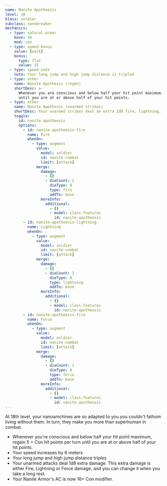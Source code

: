 ```yaml
---
name: Nanite Apotheosis
level: 18
klass: soldier
subclass: nanobreaker
mechanics:
  - type: natural-armor
    base: 16
    mod: con
  - type: speed-bonus
    value: [walk]
    bonus:
      type: flat
      value: 15
  - type: speed-note
    note: Your long jump and high jump distance is tripled
  - type: other
    name: Nanite Apothesis (regen)
    shortDesc: >-
      Whenever you are conscious and below half your hit point maximum, regain {{ 5 + conMod }} hit points per turn
      until you are at or above half of your hit points.
  - type: other
    name: Nanite Apothesis (unarmed strikes)
    shortDesc: Your unarmed strikes deal an extra 1d8 fire, lightning, or force damage. You can change the damage type when you take a long rest.
    toggle:
      id: nanite-apotheosis
      options:
        - id: nanite-apotheosis-fire
          name: Fire
          whenOn:
            - type: augment
              value:
                model: soldier
                id: nanite-combat
                limit: [attack]
              merge:
                damage:
                  - {}
                  - dieCount: 1
                    dieType: 8
                    type: fire
                    addTo: base
                moreInfo:
                  additional:
                    - {}
                    - model: class-features
                      id: nanite-apotheosis
        - id: nanite-apotheosis-lightning
          name: Lightning
          whenOn:
            - type: augment
              value:
                model: soldier
                id: nanite-combat
                limit: [attack]
              merge:
                damage:
                  - {}
                  - dieCount: 1
                    dieType: 8
                    type: lightning
                    addTo: base
                moreInfo:
                  additional:
                    - {}
                    - model: class-features
                      id: nanite-apotheosis
        - id: nanite-apotheosis-fire
          name: Force
          whenOn:
            - type: augment
              value:
                model: soldier
                id: nanite-combat
                limit: [attack]
              merge:
                damage:
                  - {}
                  - dieCount: 1
                    dieType: 8
                    type: force
                    addTo: base
                moreInfo:
                  additional:
                    - {}
                    - model: class-features
                      id: nanite-apotheosis
---
```

At 18th level, your nanoamchines are so adapted to you you couldn't fathom living without them. In turn, they make you
more than superhuman in combat.

- Whenever you're conscious and below half your hit point maximum, regain 5 + Con hit points per turn until you are at or above half of your hit points.
- Your speed increases by 6 meters
- Your long jump and high jump distance triples
- Your unarmed attacks deal 1d8 extra damage. This extra damage is either Fire, Lightning or Force damage, and you can change it when you take a long rest.
- Your Nanite Armor's AC is now 16+ Con modifier.
